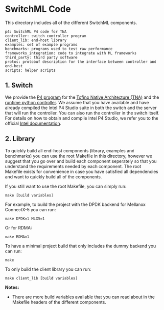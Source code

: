 # SwitchML Code

This directory includes all of the different SwitchML components.

```
p4: SwitchML P4 code for TNA
controller: switch controller program
client_lib: end-host library
examples: set of example programs
benchmarks: programs used to test raw performance
frameworks_integration: code to integrate with ML frameworks
third_party: third party software
protos: protobuf description for the interface between controller and end-host
scripts: helper scripts
```

## 1. Switch
We provide the [P4 program](/dev_root/p4) for the [Tofino Native Architecture (TNA)](https://github.com/barefootnetworks/Open-Tofino) and the [runtime python controller](/dev_root/controller). We assume that you have available and have already compiled the Intel P4 Studio suite in both the switch and the server that will run the controller. You can also run the controller in the switch itself.
For details on how to obtain and compile Intel P4 Studio, we refer you to the official [Intel documentation](https://www.intel.com/content/www/us/en/products/network-io/programmable-ethernet-switch.html).

## 2. Library
To quickly build all end-host components (library, examples and benchmarks) you can use the root Makefile in this directory, however we suggest that you go over and build each component seperately so that you understand the requirements needed by each component. The root Makefile exists for convenience in case you have satisfied all dependencies and want to quickly build all of the components.

If you still want to use the root Makefile, you can simply run:

    make [build variables]

For example, to build the project with the DPDK backend for Mellanox ConnectX-5 you can run:

    make DPDK=1 MLX5=1

Or for RDMA:

    make RDMA=1

To have a minimal project build that only includes the dummy backend you can run:

    make

To only build the client library you can run:

    make client_lib [build variables]

**Notes:**
 - There are more build variables available that you can read about in the Makefile headers of the different components.
